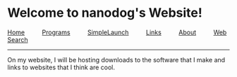 <h1>Welcome to nanodog&#39;s Website!</h1>

<p><a href="https://thenanodog.github.io/">Home</a>&nbsp;&nbsp;&nbsp;&nbsp;&nbsp;&nbsp;&nbsp;&nbsp;&nbsp; <a href="./programs">Programs</a>&nbsp;&nbsp;&nbsp;&nbsp;&nbsp;&nbsp;&nbsp;&nbsp;&nbsp; <a href="./aboutsimplelaunch">SimpleLaunch</a>&nbsp;&nbsp;&nbsp;&nbsp;&nbsp;&nbsp;&nbsp;&nbsp;&nbsp; <a href="./coolsites">Links</a> &nbsp; &nbsp; &nbsp; &nbsp;&nbsp; <a href="./about-me">About</a> &nbsp;&nbsp;&nbsp;&nbsp;&nbsp;&nbsp;&nbsp;&nbsp; <a href="./search.html">Web Search</a></p>

<hr />
<p>On my website, I will be hosting downloads to the software that I make and links to websites that I think are cool.</p>
